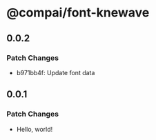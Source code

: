# @compai/font-knewave

## 0.0.2

### Patch Changes

- b971bb4f: Update font data

## 0.0.1

### Patch Changes

- Hello, world!
